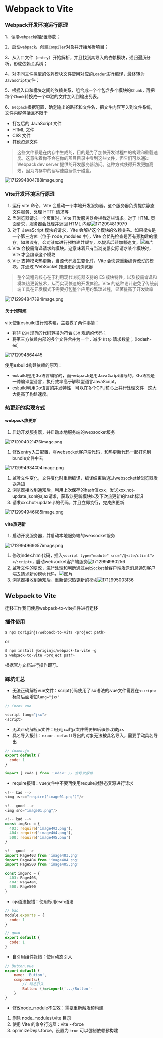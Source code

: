 # Webpack to Vite

### **Webpack开发环境运行原理**

1、读取`webpack`的配置参数；

2、启动`webpack`，创建`Compiler`对象并开始解析项目；

3、从入口文件（`entry`）开始解析，并且找到其导入的依赖模块，递归遍历分析，形成依赖关系树；

4、对不同文件类型的依赖模块文件使用对应的`Loader`进行编译，最终转为`Javascript`文件；

5、根据入口和模块之间的依赖关系，组合成一个个包含多个模块的`Chunk`，再把每个`Chunk`转换成一个单独的文件加入到输出列表。

6、`Webpack`根据配置，确定输出的路径和文件名，把文件内容写入到文件系统，文件内容包括且不限于

- 打包后的 JavaScript 文件
- HTML 文件
- CSS 文件
- 其他资源文件

> 这些文件都是在内存中生成的，目的是为了加快开发过程中的构建和重载速度。这意味着你不会在你的项目目录中看到这些文件，但它们可以通过 Webpack dev server 提供的开发服务器访问。这种方式使得开发更加高效，因为内存中的读写速度远快于磁盘。

![1712994804788](C:\Users\Administrator\AppData\Roaming\Typora\typora-user-images\1712994804788.png)image.png

### **Vite开发环境运行原理**

1. 运行 vite 命令，Vite 会启动一个本地开发服务器。这个服务器负责提供静态文件服务、处理 HTTP 请求等
2. 当浏览器请求一个页面时，Vite 开发服务器会拦截这些请求。对于 HTML 页面请求，服务器会处理并返回 HTML 内容![1712994819979](C:\Users\Administrator\AppData\Roaming\Typora\typora-user-images\1712994819979.png)
3. 对于 JavaScript 模块的请求，Vite 会解析这个模块的依赖关系。如果模块是一个第三方库（位于 node_modules 中），Vite 会优先检查是否有预构建的缓存，如果没有，会对该库进行预构建并缓存，以提高后续加载速度。![图片](C:\Users\Administrator\AppData\Roaming\Typora\typora-user-images\1712994837140.png)
4. Vite 会按需编译请求的模块。这意味着只有当浏览器实际请求某个模块时，Vite 才会编译这个模块
5. Vite 支持模块热更新，当源代码发生变化时，Vite 会快速重新编译改动的模块，并通过 WebSocket 推送更新到浏览器

> 整个流程的核心在于利用现代浏览器支持的 ES 模块特性，以及按需编译和模块热更新技术，从而实现快速的开发体验。Vite 的这种设计避免了传统前端工具在开发模式下需要打包整个应用的繁琐过程，显著提高了开发效率

![1712994847894](C:\Users\Administrator\AppData\Roaming\Typora\typora-user-images\1712994847894.png)image.png

#### **关于预构建**

vite使用esbuild进行预构建，主要做了两件事情：

- 将非 `ESM` 规范的代码转换为符合 `ESM` 规范的代码；
- 将第三方依赖内部的多个文件合并为一个，减少 `http` 请求数量；（lodash-es）

![1712994864445](C:\Users\Administrator\AppData\Roaming\Typora\typora-user-images\1712994864445.png)

使用esbuild构建依赖的原因：

- esbuild是用Go语言编写的，而webpack是用JavaScript编写的。Go语言是一种编译型语言，执行效率高于解释型语言JavaScript。
- esbuild利用Go语言的并发特性，可以在多个CPU核心上并行处理文件，这大大提高了构建速度。

### **热更新的实现方式**

#### **webpack热更新**

1. 启动开发服务器，并启动本地服务端的websocket服务

![1712994921476](C:\Users\Administrator\AppData\Roaming\Typora\typora-user-images\1712994921476.png)image.png

1. 修改entry入口配置，将websocket客户端代码，和热更新代码一起打包到bundle文件中去

![1712994934304](C:\Users\Administrator\AppData\Roaming\Typora\typora-user-images\1712994934304.png)image.png

1. 监听文件变化，文件变化时重新编译，编译结束后通过websocket给浏览器发送通知
2. 浏览器接收到通知后，利用上次保存的hash值xxx，发送xxx.hot-update.json的ajax请求，获取热更新模块以及下次热更新的hash标识
3. 请求xxx.hot-update.js的代码，并且立即执行，完成热更新

![1712994946685](C:\Users\Administrator\AppData\Roaming\Typora\typora-user-images\1712994946685.png)image.png

#### **vite热更新**

1. 启动开发服务器，并启动本地服务端的websocket服务

![1712994969057](C:\Users\Administrator\AppData\Roaming\Typora\typora-user-images\1712994969057.png)image.png

1. 修改index.html代码，插入`<script type="module" src="/@vite/client"></script>`，启动websocket客户端服务![1712994980256](C:\Users\Administrator\AppData\Roaming\Typora\typora-user-images\1712994980256.png)
2. 监听文件的更改，进行处理和判断通过`WebSocket`给客户端发送消息通知客户端去请求新的模块代码。![图片](C:\Users\Administrator\AppData\Roaming\Typora\typora-user-images\1712994991130.png)
3. 浏览器接收到通知后，重新请求热更新的模块![1712995003136](C:\Users\Administrator\AppData\Roaming\Typora\typora-user-images\1712995003136.png)

## Webpack to Vite

迁移工作我们使用webpack-to-vite插件进行迁移

### **插件使用**

```js
$ npx @originjs/webpack-to-vite <project path>
```

or

```js
$ npm install @originjs/webpack-to-vite -g
$ webpack-to-vite <project path>
```

根据官方文档进行操作即可。

### **踩坑汇总**

- 无法正确解析vue文件：script代码使用了jsx语法的.vue文件需要在`<script>`标签后面增加`lang="jsx"`

```js
// index.vue

<script lang="jsx">
<script>
```

- 无法正确解析js文件：用到jsx的js文件需要把后缀修改成jsx
- 具名导入报错：`export default`导出的对象无法被具名导入，需要手动具名导出

```js
// index.js
export default {
  code: 1
}

import { code } from 'index' // 会导致报错
```

- require报错：vue文件中不要再使用require对静态资源进行请求

```js
<!-- bad -->
<img :src="require('image01.png')"/>

<!-- good -->
<img src="image01.png"/>

<!-- bad -->
const imgSrc = {
  403: require('image403.png'),
  404: require('image404.png'),
  500: require('image405.png')
}

<!-- good -->
import Page403 from 'image403.png'
import Page404 from 'image404.png'
import Page500 from 'image405.png'

const imgSrc = {
  403: Page403,
  404: Page404,
  500: Page500
}
```

- cjs语法报错：使用标准esm语法

```js
// bad
module.exports = {
  code: 1
}

// good
export default {
  code: 1
}
```

- 自引用组件报错：使用动态引入

```js
// Button.vue
export default {
    name: 'Button',
    components:{
        // 动态引入
        Button: ()=>import('.../Button')
    }
}
```

- 修改node_module不生效：需要重新触发预构建

1. 删除 node_modules/.vite 目录
2. 使用 Vite 的命令行选项：vite --force
3. optimizeDeps.force，设置为 `true` 可以强制依赖预构建